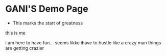 # GANI'S Demo Page

- This marks the start of greatness


this is me

i am here to have fun...
seems likke ihave to hustle like a crazy man
things are getting crazier
